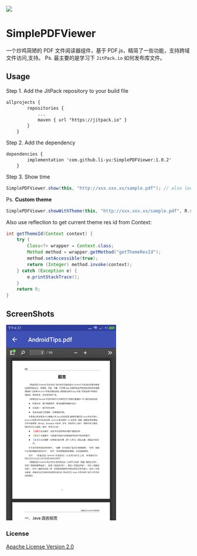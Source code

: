 [![](https://jitpack.io/v/li-yu/SimplePDFViewer.svg)](https://jitpack.io/#li-yu/SimplePDFViewer)

# SimplePDFViewer
一个炒鸡简陋的 PDF 文件阅读器组件，基于 PDF.js，精简了一些功能，支持跨域文件访问,支持。
Ps. 最主要的是学习下 `JitPack.io` 如何发布库文件。

## Usage

Step 1. Add the JitPack repository to your build file

```
allprojects {
        repositories {
            ...
            maven { url "https://jitpack.io" }
        }
    }
```

Step 2. Add the dependency

```
dependencies {
        implementation 'com.github.li-yu:SimplePDFViewer:1.0.2'
    }
```

Step 3. Show time

```java
SimplePDFViewer.show(this, "http://xxx.xxx.xx/sample.pdf"); // also local file path.
```

Ps. **Custom theme**

```java
SimplePDFViewer.showWithTheme(this, "http://xxx.xxx.xx/sample.pdf", R.style.CustomTheme);
```

Also use reflection to get current theme res id from Context:
```java
int getThemeId(Context context) {
	try {
		Class<?> wrapper = Context.class;
        Method method = wrapper.getMethod("getThemeResId");
        method.setAccessible(true);
        return (Integer) method.invoke(context);
	} catch (Exception e) {
        e.printStackTrace();
    }
    return 0;
}
```

## ScreenShots
<img src="https://github.com/li-yu/SimplePDFViewer/blob/master/Screenshot.png" width="300px" />

### License ###
[Apache License Version 2.0](https://github.com/li-yu/SimplePDFViewer/blob/master/LICENSE)
